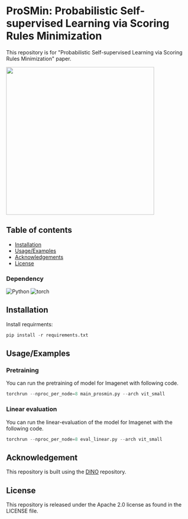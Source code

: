 
# ProSMin: Probabilistic Self-supervised Learning via Scoring Rules Minimization

This repository is for "Probabilistic Self-supervised Learning via
Scoring Rules Minimization" paper. 



<img src="[https://github.com/amirvhd/SSL-sore-rule/assets/65691404/6695d70e-37b0-4f54-b283-0aced89246af](https://github.com/amirvhd/SSL-sore-rule/assets/65691404/595f50d7-d56f-485c-9fdb-a48b470724a0)" height="400">

## Table of contents
* [Installation](#Installation)
* [Usage/Examples](#Usage/Examples)
* [Acknowledgements](#Acknowledgements)
* [License](#License)

### Dependency

![Python](https://img.shields.io/badge/Python-3.9-brightgreen)
![torch](https://img.shields.io/badge/Torch-1.10.1-brightgreen)

## Installation

Install requirments:
```python
pip install -r requirements.txt
```


## Usage/Examples


### Pretraining

You can run the pretraining of model for Imagenet with following code.

```python
torchrun --nproc_per_node=8 main_prosmin.py --arch vit_small 
``` 
### Linear evaluation

You can run the linear-evaluation of the model for Imagenet with the following code. 

```python
torchrun --nproc_per_node=8 eval_linear.py --arch vit_small
``` 

## Acknowledgement
This repository is built using the [DINO](https://github.com/facebookresearch/dino) repository.

## License
This repository is released under the Apache 2.0 license as found in the LICENSE file.



